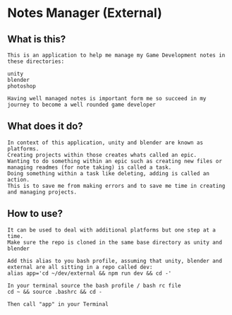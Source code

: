 # Notes Manager (External)

## What is this?

    This is an application to help me manage my Game Development notes in these directories:

    unity
    blender
    photoshop

    Having well managed notes is important form me so succeed in my journey to become a well rounded game developer

## What does it do?

    In context of this application, unity and blender are known as platforms. 
    Creating projects within those creates whats called an epic.
    Wanting to do something within an epic such as creating new files or managing readmes (for note taking) is called a task. 
    Doing something within a task like deleting, adding is called an action. 
    This is to save me from making errors and to save me time in creating and managing projects.

## How to use?

    It can be used to deal with additional platforms but one step at a time.
    Make sure the repo is cloned in the same base directory as unity and blender

    Add this alias to you bash profile, assuming that unity, blender and external are all sitting in a repo called dev:
    alias app='cd ~/dev/external && npm run dev && cd -'
    
    In your terminal source the bash profile / bash rc file
    cd ~ && source .bashrc && cd -

    Then call "app" in your Terminal